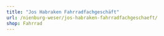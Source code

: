 ```yaml
---
title: "Jos Habraken Fahrradfachgeschäft"
url: /nienburg-weser/jos-habraken-fahrradfachgeschaeft/
shop: Fahrrad
---
```

